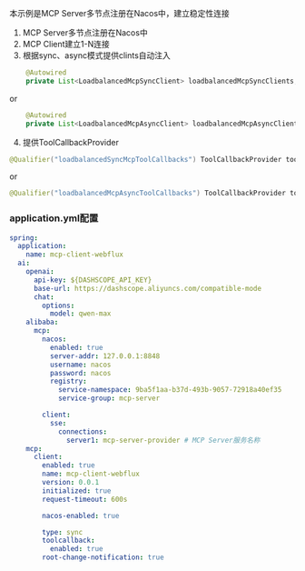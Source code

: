 本示例是MCP Server多节点注册在Nacos中，建立稳定性连接

1. MCP Server多节点注册在Nacos中
2. MCP Client建立1-N连接
3. 根据sync、async模式提供clints自动注入
```java
    @Autowired
    private List<LoadbalancedMcpSyncClient> loadbalancedMcpSyncClients;
```
or
```java
    @Autowired
    private List<LoadbalancedMcpAsyncClient> loadbalancedMcpAsyncClients;
```
4. 提供ToolCallbackProvider
```java
@Qualifier("loadbalancedSyncMcpToolCallbacks") ToolCallbackProvider tools
```
or
```java
@Qualifier("loadbalancedMcpAsyncToolCallbacks") ToolCallbackProvider tools

```



### application.yml配置
```yaml
spring:
  application:
    name: mcp-client-webflux
  ai:
    openai:
      api-key: ${DASHSCOPE_API_KEY}
      base-url: https://dashscope.aliyuncs.com/compatible-mode
      chat:
        options:
          model: qwen-max
    alibaba:
      mcp:
        nacos:
          enabled: true
          server-addr: 127.0.0.1:8848
          username: nacos
          password: nacos
          registry:
            service-namespace: 9ba5f1aa-b37d-493b-9057-72918a40ef35
            service-group: mcp-server

        client:
          sse:
            connections:
              server1: mcp-server-provider # MCP Server服务名称
    mcp:
      client:
        enabled: true
        name: mcp-client-webflux
        version: 0.0.1
        initialized: true
        request-timeout: 600s

        nacos-enabled: true

        type: sync
        toolcallback:
          enabled: true
        root-change-notification: true

```
